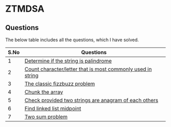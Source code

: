 # ZTMDSA

## Questions

The below table includes all the questions, which I have solved.

| S.No | Questions | 
| ------ | ------ |
| 1 | [Determine if the string is palindrome](./check_palindrome.ts) | 
| 2 | [Count character/letter that is most commonly used in string](./max_chars.ts) | 
| 3 |  [The classic fizzbuzz problem](./fizz_buzz.ts) | 
| 4 | [Chunk the array](./array_chunking.ts) | 
| 5 | [Check provided two strings are anagram of each others](./anagrams.ts) | 
| 6 | [Find linked list midpoint](./linkedlist_midpoint.ts) | 
| 7 | [Two sum problem](./two_sum.ts) | 